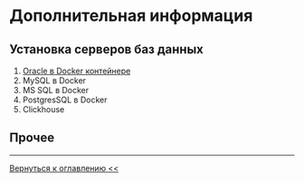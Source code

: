 # Дополнительная информация

## Установка серверов баз данных

1. [Oracle в Docker контейнере](oracle-docker.md)
2. MySQL в Docker
3. MS SQL в Docker
4. PostgresSQL в Docker
5. Clickhouse

## Прочее

<hr />

[Вернуться к оглавлению <<](../index.md)